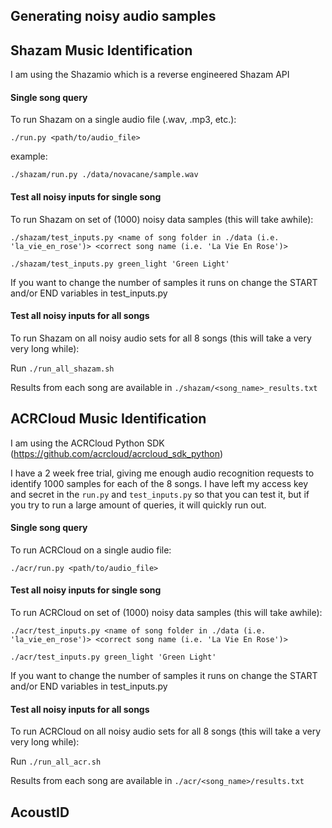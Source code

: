 ## Generating noisy audio samples




## Shazam Music Identification 

I am using the Shazamio which is a reverse engineered Shazam API


#### Single song query
To run Shazam on a single audio file (.wav, .mp3, etc.):
```
./run.py <path/to/audio_file>
```

example:
```
./shazam/run.py ./data/novacane/sample.wav
```


#### Test all noisy inputs for single song
To run Shazam on set of (1000) noisy data samples (this will take awhile):
```
./shazam/test_inputs.py <name of song folder in ./data (i.e. 'la_vie_en_rose')> <correct song name (i.e. 'La Vie En Rose')>
```

```
./shazam/test_inputs.py green_light 'Green Light'
```

If you want to change the number of samples it runs on change the START and/or END variables in test_inputs.py


#### Test all noisy inputs for all songs

To run Shazam on all noisy audio sets for all 8 songs (this will take a very very long while):

Run `./run_all_shazam.sh`


Results from each song are available in `./shazam/<song_name>_results.txt`


## ACRCloud Music Identification 

I am using the ACRCloud Python SDK (https://github.com/acrcloud/acrcloud_sdk_python)

I have a 2 week free trial, giving me enough audio recognition requests to identify 1000 samples for each of the 8 songs. I have left my access key and secret in the `run.py` and `test_inputs.py` so that you can test it, but if you try to run a large amount of queries, it will quickly run out. 

#### Single song query

To run ACRCloud on a single audio file:
```
./acr/run.py <path/to/audio_file>
```

#### Test all noisy inputs for single song

To run ACRCloud on set of (1000) noisy data samples (this will take awhile):
```
./acr/test_inputs.py <name of song folder in ./data (i.e. 'la_vie_en_rose')> <correct song name (i.e. 'La Vie En Rose')>
```

```
./acr/test_inputs.py green_light 'Green Light'
```

If you want to change the number of samples it runs on change the START and/or END variables in test_inputs.py



#### Test all noisy inputs for all songs

To run ACRCloud on all noisy audio sets for all 8 songs (this will take a very very long while):

Run `./run_all_acr.sh`


Results from each song are available in `./acr/<song_name>/results.txt`


## AcoustID


